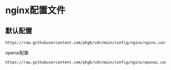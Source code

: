 # nginx配置文件

## 默认配置

~~~
https://raw.githubusercontent.com/pkg6/cdn/main/config/nginx/nginx.conf
~~~

openai配置

~~~
https://raw.githubusercontent.com/pkg6/cdn/main/config/nginx/openai.conf
~~~

